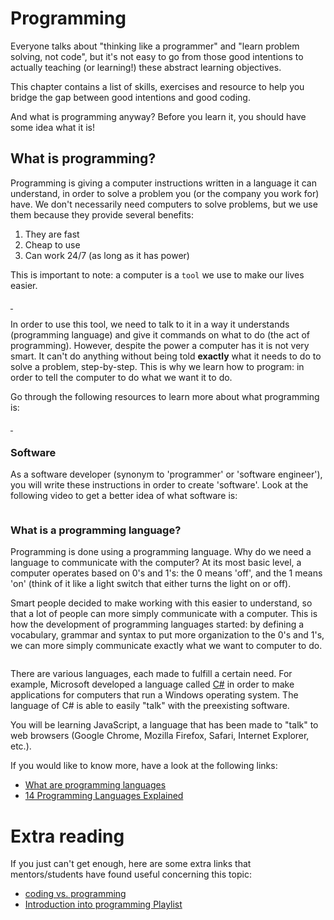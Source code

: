 # Programming

Everyone talks about "thinking like a programmer" and "learn problem solving, not code", but it's not easy to go from those good intentions to actually teaching (or learning!) these abstract learning objectives.

This chapter contains a list of skills, exercises and resource to help you bridge the gap between good intentions and good coding.

And what is programming anyway?  Before you learn it, you should have some idea what it is!

## What is programming?

Programming is giving a computer instructions written in a language it can understand, in order to solve a problem you (or the company you work for) have. We don't necessarily need computers to solve problems, but we use them because they provide several benefits:

1. They are fast
2. Cheap to use
3. Can work 24/7 (as long as it has power)

This is important to note: a computer is a `tool` we use to make our lives easier.

<a href="https://www.youtube.com/watch?v=rRSD128KWIM">
<img src="https://via.placeholder.com/728x90.png?text=Video+Preview+Coming+Soon" alt="" />
</a>

<a href="https://www.youtube.com/watch?v=92TaQRBwPSs">
<img src="https://via.placeholder.com/728x90.png?text=Video+Preview+Coming+Soon" alt="" />
</a>

In order to use this tool, we need to talk to it in a way it understands (programming language) and give it commands on what to do (the act of programming). However, despite the power a computer has it is not very smart. It can't do anything without being told **exactly** what it needs to do to solve a problem, step-by-step. This is why we learn how to program: in order to tell the computer to do what we want it to do.

Go through the following resources to learn more about what programming is:

<a href="https://www.youtube.com/watch?v=3tWMQ3ZMjbg">
<img src="https://via.placeholder.com/728x90.png?text=Video+Preview+Coming+Soon" alt="" />
</a>

<a href="https://www.youtube.com/watch?v=kEjCfsrotAM">
<img src="https://via.placeholder.com/728x90.png?text=Video+Preview+Coming+Soon" alt="" />
</a>

### Software

As a software developer (synonym to 'programmer' or 'software engineer'), you will write these instructions in order to create 'software'. Look at the following video to get a better idea of what software is:

<a href="https://www.youtube.com/watch?v=MSA3WsGeTNI">
<img src="https://via.placeholder.com/728x90.png?text=Video+Preview+Coming+Soon" alt="" />
</a>

### What is a programming language?

Programming is done using a programming language. Why do we need a language to communicate with the computer? At its most basic level, a computer operates based on 0's and 1's: the 0 means 'off', and the 1 means 'on' (think of it like a light switch that either turns the light on or off).

Smart people decided to make working with this easier to understand, so that a lot of people can more simply communicate with a computer. This is how the development of programming languages started: by defining a vocabulary, grammar and syntax to put more organization to the 0's and 1's, we can more simply communicate exactly what we want to computer to do.

<a href="https://www.youtube.com/watch?v=EGQh5SZctaE">
<img src="https://via.placeholder.com/728x90.png?text=Video+Preview+Coming+Soon" alt="" />
</a>

There are various languages, each made to fulfill a certain need. For example, Microsoft developed a language called [C#](https://www.youtube.com/watch?v=paJUbVeKEOU) in order to make applications for computers that run a Windows operating system. The language of C# is able to easily "talk" with the preexisting software.

You will be learning JavaScript, a language that has been made to "talk" to web browsers (Google Chrome, Mozilla Firefox, Safari, Internet Explorer, etc.).

If you would like to know more, have a look at the following links:

- [What are programming languages](https://hackr.io/blog/what-is-programming-language)
- [14 Programming Languages Explained](https://mikkegoes.com/14-programming-languages-explained/)

# Extra reading
If you just can't get enough, here are some extra links that mentors/students have found useful concerning this topic:

- [coding vs. programming](https://www.educba.com/coding-vs-programming/)
- [Introduction into programming Playlist](https://www.youtube.com/playlist?list=PLRqwX-V7Uu6ZYJC7L-r6rX6utt6wwJCyi)

